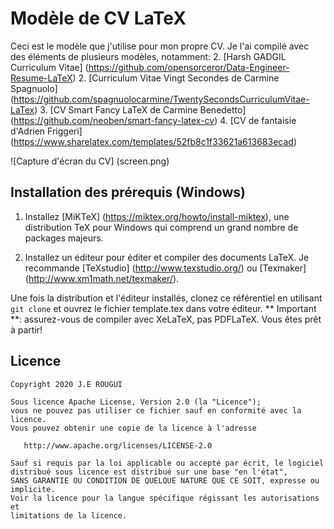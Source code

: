# Modèle de CV LaTeX

Ceci est le modèle que j'utilise pour mon propre CV. Je l'ai compilé avec des éléments de plusieurs modèles, notamment:
2. [Harsh GADGIL Curriculum Vitae] (https://github.com/opensorceror/Data-Engineer-Resume-LaTeX)
2. [Curriculum Vitae Vingt Secondes de Carmine Spagnuolo] (https://github.com/spagnuolocarmine/TwentySecondsCurriculumVitae-LaTex)
3. [CV Smart Fancy LaTeX de Carmine Benedetto] (https://github.com/neoben/smart-fancy-latex-cv)
4. [CV de fantaisie d'Adrien Friggeri] (https://www.sharelatex.com/templates/52fb8c1f33621a613683ecad)

![Capture d'écran du CV] (screen.png)

## Installation des prérequis (Windows)

1. Installez [MiKTeX] (https://miktex.org/howto/install-miktex), une distribution TeX pour Windows qui comprend un grand nombre de packages majeurs.

2. Installez un éditeur pour éditer et compiler des documents LaTeX. Je recommande [TeXstudio] (http://www.texstudio.org/) ou [Texmaker] (http://www.xm1math.net/texmaker/).

Une fois la distribution et l'éditeur installés, clonez ce référentiel en utilisant `git clone` et ouvrez le fichier template.tex dans votre éditeur. ** Important **: assurez-vous de compiler avec XeLaTeX, pas PDFLaTeX. Vous êtes prêt à partir!

## Licence

```
Copyright 2020 J.E ROUGUI

Sous licence Apache License, Version 2.0 (la "Licence");
vous ne pouvez pas utiliser ce fichier sauf en conformité avec la licence.
Vous pouvez obtenir une copie de la licence à l'adresse

   http://www.apache.org/licenses/LICENSE-2.0

Sauf si requis par la loi applicable ou accepté par écrit, le logiciel
distribué sous licence est distribué sur une base "en l'état",
SANS GARANTIE OU CONDITION DE QUELQUE NATURE QUE CE SOIT, expresse ou implicite.
Voir la licence pour la langue spécifique régissant les autorisations et
limitations de la licence.
```